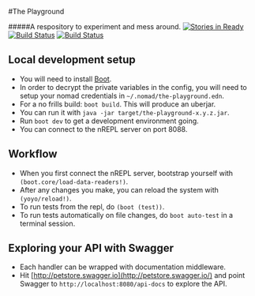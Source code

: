 #The Playground 

#####A respository to experiment and mess around.
[![Stories in Ready](https://badge.waffle.io/kgxsz/the-playground.svg?label=ready&title=Ready)](http://waffle.io/kgxsz/the-playground) [![Build Status](https://travis-ci.org/kgxsz/the-playground.svg?branch=master)](https://travis-ci.org/kgxsz/the-playground) [![Build Status](https://snap-ci.com/kgxsz/the-playground/branch/master/build_image)](https://snap-ci.com/kgxsz/the-playground/branch/master)

## Local development setup

- You will need to install [Boot](https://github.com/boot-clj/boot#install).
- In order to decrypt the private variables in the config, you will need to setup your nomad credentials in `~/.nomad/the-playground.edn`.
- For a no frills build: `boot build`. This will produce an uberjar.
- You can run it with `java -jar target/the-playground-x.y.z.jar`.
- Run `boot dev` to get a development environment going.
- You can connect to the nREPL server on port 8088.

## Workflow

- When you first connect the nREPL server, bootstrap yourself with `(boot.core/load-data-readers!)`.
- After any changes you make, you can reload the system with `(yoyo/reload!)`.
- To run tests from the repl, do `(boot (test))`.
- To run tests automatically on file changes, do `boot auto-test` in a terminal session.


## Exploring your API with Swagger
- Each handler can be wrapped with documentation middleware.
- Hit [http://petstore.swagger.io](http://petstore.swagger.io/) and point Swagger to `http://localhost:8080/api-docs` to explore the API.
